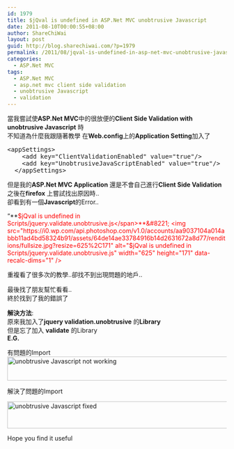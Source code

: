 ```yaml
---
id: 1979
title: $jQval is undefined in ASP.Net MVC unobtrusive Javascript
date: 2011-08-10T00:00:55+08:00
author: ShareChiWai
layout: post
guid: http://blog.sharechiwai.com/?p=1979
permalink: /2011/08/jqval-is-undefined-in-asp-net-mvc-unobtrusive-javascript/
categories:
  - ASP.Net MVC
tags:
  - ASP.Net MVC
  - asp.net mvc client side validation
  - unobtrusive Javascript
  - validation
---
```

當我嘗試使**ASP.Net MVC**中的很放便的**Client Side Validation with unobtrusive Javascript** 時  
不知道為什麼我跟隨著教學 在**Web.config**上的**Application Setting**加入了

<pre>&lt;appSettings&gt;
    &lt;add key="ClientValidationEnabled" value="true"/&gt;
    &lt;add key="UnobtrusiveJavaScriptEnabled" value="true"/&gt;
  &lt;/appSettings&gt;</pre>

但是我的**ASP.Net MVC Application** 還是不會自己進行**Client Side Validation**  
之後在**firefox** 上嘗試找出原因時..  
卻看到有一個**Javascript**的Error..

&#8220;**<span style="color: #ff0000;">$jQval is undefined in Scripts/jquery.validate.unobtrusive.js</span>**&#8221;  
<img src="https://i0.wp.com/api.photoshop.com/v1.0/accounts/aa9037104a014abbb11ad4bd58324b91/assets/64de14ae33784916b14d2631672a8d77/renditions/fullsize.jpg?resize=625%2C171" alt="$jQval is undefined in Scripts/jquery.validate.unobtrusive.js" width="625" height="171" data-recalc-dims="1" /> 

重複看了很多次的教學..卻找不到出現問題的地戶..

最後找了朋友幫忙看看..  
終於找到了我的錯誤了

**解決方法**:  
原來我加入了**jquery validation.unobtrusive** 的**Library**  
但是忘了加入 **validate** 的Library  
**E.G.**  
**<span style="color: #008080;"><script src=&#8221;@Url.Content(&#8220;~/Scripts/jquery.validate.min.js&#8221;)&#8221; type=&#8221;text/javascript&#8221;></script></span>**  


有問題的Import  
<img src="https://i1.wp.com/api.photoshop.com/v1.0/accounts/aa9037104a014abbb11ad4bd58324b91/assets/5232e132a1074253b94f863b7df0730b/renditions/fullsize.jpg?resize=625%2C55" alt="unobtrusive Javascript not working" width="625" height="55" data-recalc-dims="1" /> 

解決了問題的Import

<img src="https://i1.wp.com/api.photoshop.com/v1.0/accounts/aa9037104a014abbb11ad4bd58324b91/assets/e858e038318441769896733d08c85043/renditions/fullsize.jpg?resize=625%2C62" alt="unobtrusive Javascript fixed" width="625" height="62" data-recalc-dims="1" /> 

Hope you find it useful